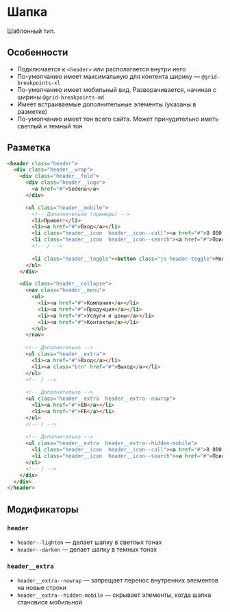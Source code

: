 # Шапка

Шаблонный тип.

## Особенности

* Подключается к `<header>` или располагается внутри него
* По-умолчанию имеет максимальную для контента ширину — `@grid-breakpoints-xl`
* По-умолчанию имеет мобильный вид. Разворачивается, начиная с ширины `@grid-breakpoints-md`
* Имеет встраиваемые дополнительные элементы (указаны в разметке)
* По-умолчанию имеет тон всего сайта. Может принудительно иметь светлый и темный тон

## Разметка

```html
<header class="header">
  <div class="header__wrap">
    <div class="header__fold">
      <div class="header__logo">
        <a href="#">Sedona</a>
      </div>

      <ul class="header__mobile">
        <!-- Дополнительно (примеры) -->
        <li>Привет!</li>
        <li><a href="#">Вход</a></li>
        <li class="header__icon  header__icon--call"><a href="#">8 800 200-66-00</a></li>
        <li class="header__icon  header__icon--search"><a href="#">Поиск</a></li>
        <!-- / -->
  
        <li class="header__toggle"><button class="js-header-toggle">Меню</button></li>
      </ul>
    </div>

    <div class="header__collapse">
      <nav class="header__menu">
        <ul>
          <li><a href="#">Компания</a></li>
          <li><a href="#">Продукция</a></li>
          <li><a href="#">Услуги и цены</a></li>
          <li><a href="#">Контакты</a></li>
        </ul>
      </nav>
      
      <!-- Дополнительно -->
      <ul class="header__extra">
        <li><a href="#">Вход</a></li>
        <li><a class="btn" href="#">Выход</a></li>
      </ul>
      <!-- / -->
      
      <!-- Дополнительно -->
      <ul class="header__extra  header__extra--nowrap">
        <li><a href="#">EN</a></li>
        <li><a href="#">FR</a></li>
      </ul>
      <!-- / -->
      
      <!-- Дополнительно -->
      <ul class="header__extra  header__extra--hidden-mobile">
        <li class="header__icon  header__icon--call"><a href="#">8 800 200-66-00</a></li>
        <li class="header__icon  header__icon--search"><a href="#">Поиск</a></li>
      </ul>
      <!-- / -->
    </div>
  </div>
</header>
```

## Модификаторы

### `header`

* `header--lighten` — делает шапку в светлых тонах
* `header--darken` — делает шапку в темных тонах

### `header__extra`

* `header__extra--nowrap` — запрещает перенос внутренних элементов на новые строки
* `header__extra--hidden-mobile` — скрывает элементы, когда шапка становися мобильной
